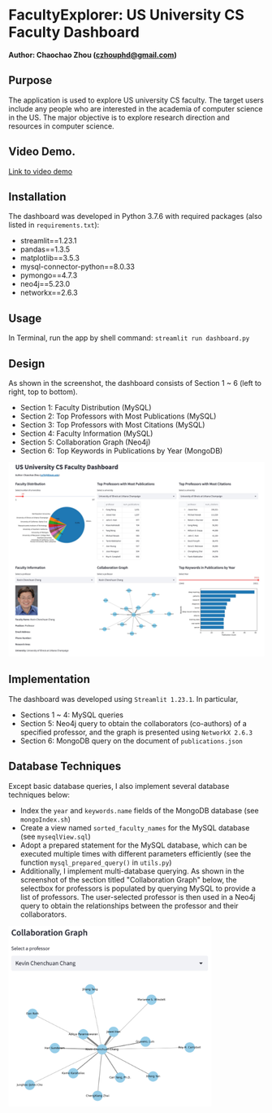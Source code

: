# FacultyExplorer: US University CS Faculty Dashboard
**Author: Chaochao Zhou (czhouphd@gmail.com)**

## Purpose
The application is used to explore US university CS faculty. The target users include any people who are interested in the academia of computer science in the US. The major objective is to explore research direction and resources in computer science.

## Video Demo. 
[Link to video demo](https://www.youtube.com/watch?v=LZWqZmyn4yA)

## Installation 
The dashboard was developed in Python 3.7.6 with required packages (also listed in `requirements.txt`):
- streamlit==1.23.1
- pandas==1.3.5
- matplotlib==3.5.3
- mysql-connector-python==8.0.33
- pymongo==4.7.3
- neo4j==5.23.0
- networkx==2.6.3

## Usage 
In Terminal, run the app by shell command: `streamlit run dashboard.py`

## Design 
As shown in the screenshot, the dashboard consists of Section 1 ~ 6 (left to right, top to bottom).
- Section 1: Faculty Distribution (MySQL)
- Section 2: Top Professors with Most Publications (MySQL)
- Section 3: Top Professors with Most Citations (MySQL)
- Section 4: Faculty Information (MySQL)
- Section 5: Collaboration Graph (Neo4j)
- Section 6: Top Keywords in Publications by Year (MongoDB)
<img src="assets/dashboard.jpeg" alt="Dashboard">

## Implementation 
The dashboard was developed using `Streamlit 1.23.1`. In particular,
- Sections 1 ~ 4: MySQL queries
- Section 5: Neo4j query to obtain the collaborators (co-authors) of a specified professor, and the graph is presented using `NetworkX 2.6.3`
- Section 6: MongoDB query on the document of `publications.json`

## Database Techniques 
Except basic database queries, I also implement several database techniques below:
- Index the `year` and `keywords.name` fields of the MongoDB database (see `mongoIndex.sh`)
- Create a view named `sorted_faculty_names` for the MySQL database (see `myseqlView.sql`)
- Adopt a prepared statement for the MySQL database, which can be executed multiple times with different parameters efficiently (see the function `mysql_prepared_query()` in `utils.py`)
- Additionally, I implement multi-database querying. As shown in the screenshot of the section titled "Collaboration Graph" below, the selectbox for professors is populated by querying MySQL to provide a list of professors. The user-selected professor is then used in a Neo4j query to obtain the relationships between the professor and their collaborators.

<img src="assets/collaboration-graph.png" alt="Collaboration Graph" width="400"/>


